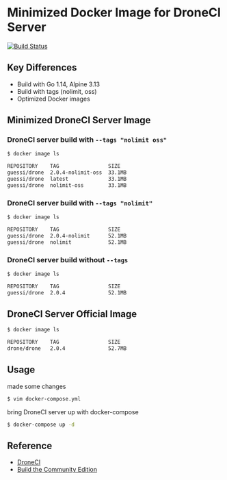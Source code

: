 # Minimized Docker Image for DroneCI Server

[![Build Status](https://cloud.drone.io/api/badges/guessi/drone-server-images/status.svg)](https://cloud.drone.io/guessi/drone-server-images)

## Key Differences

- Build with Go 1.14, Alpine 3.13
- Build with tags (nolimit, oss)
- Optimized Docker images

## Minimized DroneCI Server Image

### DroneCI server build with `--tags "nolimit oss"`

```bash
$ docker image ls

REPOSITORY    TAG                SIZE
guessi/drone  2.0.4-nolimit-oss  33.1MB
guessi/drone  latest             33.1MB
guessi/drone  nolimit-oss        33.1MB
```

### DroneCI server build with `--tags "nolimit"`

```bash
$ docker image ls

REPOSITORY    TAG                SIZE
guessi/drone  2.0.4-nolimit      52.1MB
guessi/drone  nolimit            52.1MB
```

### DroneCI server build without `--tags`

```bash
$ docker image ls

REPOSITORY    TAG                SIZE
guessi/drone  2.0.4              52.1MB
```

## DroneCI Server Official Image

```bash
$ docker image ls

REPOSITORY    TAG                SIZE
drone/drone   2.0.4              52.7MB
```

## Usage

made some changes

```bash
$ vim docker-compose.yml
```

bring DroneCI server up with docker-compose

```bash
$ docker-compose up -d
```

## Reference

- [DroneCI](https://github.com/drone/drone)
- [Build the Community Edition](https://github.com/drone/drone/blob/master/BUILDING_OSS)
